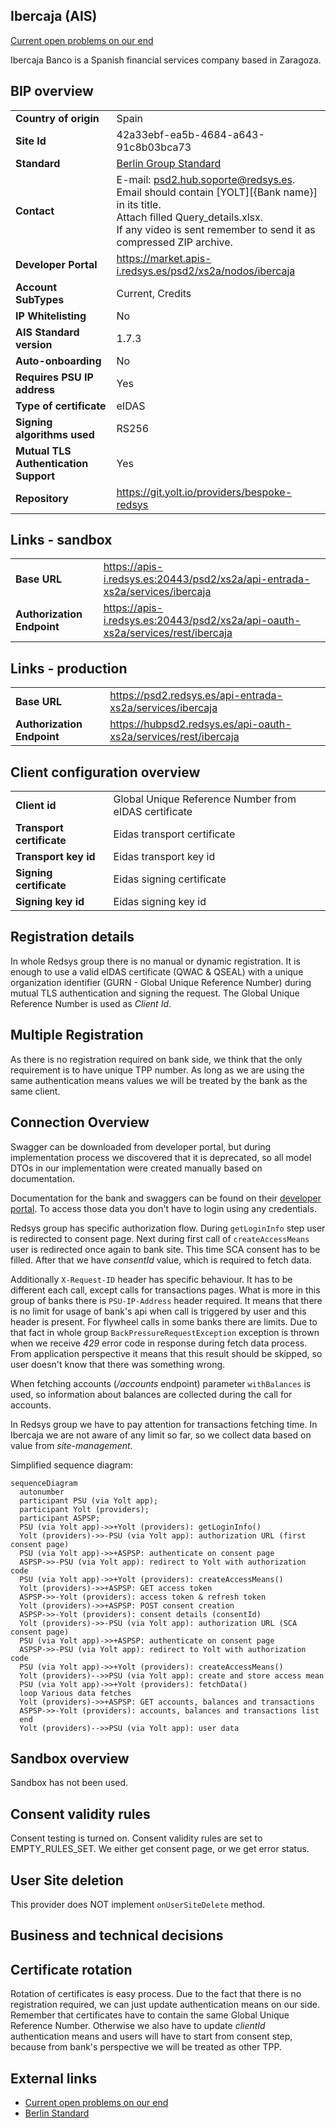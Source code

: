 ## Ibercaja (AIS)
[Current open problems on our end][1]

Ibercaja Banco is a Spanish financial services company based in Zaragoza.

## BIP overview

|                                       |                                                                                                                                                                                                                 |
|---------------------------------------|-----------------------------------------------------------------------------------------------------------------------------------------------------------------------------------------------------------------|
| **Country of origin**                 | Spain                                                                                                                                                                                                           | 
| **Site Id**                           | 42a33ebf-ea5b-4684-a643-91c8b03bca73                                                                                                                                                                            |
| **Standard**                          | [Berlin Group Standard][2]                                                                                                                                                                                      |
| **Contact**                           | E-mail: psd2.hub.soporte@redsys.es.<br/> Email should contain [YOLT][{Bank name}] in its title.<br/> Attach filled Query_details.xlsx.<br/> If any video is sent remember to send it as compressed ZIP archive. |
| **Developer Portal**                  | https://market.apis-i.redsys.es/psd2/xs2a/nodos/ibercaja                                                                                                                                                        | 
| **Account SubTypes**                  | Current, Credits                                                                                                                                                                                                |
| **IP Whitelisting**                   | No                                                                                                                                                                                                              |
| **AIS Standard version**              | 1.7.3                                                                                                                                                                                                           |
| **Auto-onboarding**                   | No                                                                                                                                                                                                              |
| **Requires PSU IP address**           | Yes                                                                                                                                                                                                             |
| **Type of certificate**               | eIDAS                                                                                                                                                                                                           |
| **Signing algorithms used**           | RS256                                                                                                                                                                                                           |
| **Mutual TLS Authentication Support** | Yes                                                                                                                                                                                                             |
| **Repository**                        | https://git.yolt.io/providers/bespoke-redsys                                                                                                                                                                    |

## Links - sandbox

|                            |                                                                                |
|----------------------------|--------------------------------------------------------------------------------|
| **Base URL**               | https://apis-i.redsys.es:20443/psd2/xs2a/api-entrada-xs2a/services/ibercaja    |
| **Authorization Endpoint** | https://apis-i.redsys.es:20443/psd2/xs2a/api-oauth-xs2a/services/rest/ibercaja |

## Links - production

|                            |                                                                 |
|----------------------------|-----------------------------------------------------------------|
| **Base URL**               | https://psd2.redsys.es/api-entrada-xs2a/services/ibercaja       |
| **Authorization Endpoint** | https://hubpsd2.redsys.es/api-oauth-xs2a/services/rest/ibercaja |

## Client configuration overview

|                           |                                                       |
|---------------------------|-------------------------------------------------------|
| **Client id**             | Global Unique Reference Number from eIDAS certificate |
| **Transport certificate** | Eidas transport certificate                           |
| **Transport key id**      | Eidas transport key id                                |      
| **Signing certificate**   | Eidas signing certificate                             | 
| **Signing key id**        | Eidas signing key id                                  | 

## Registration details

In whole Redsys group there is no manual or dynamic registration. It is enough to use a valid eIDAS certificate (QWAC & QSEAL)
with a unique organization identifier (GURN - Global Unique Reference Number) during mutual TLS authentication and signing the request.
The Global Unique Reference Number is used as _Client Id_.

## Multiple Registration

As there is no registration required on bank side, we think that the only requirement is to have unique TPP number. As
long as we are using the same authentication means values we will be treated by the bank as the same client.

## Connection Overview

Swagger can be downloaded from developer portal, but during implementation process we discovered that it is deprecated,
so all model DTOs in our implementation were created manually based on documentation.

Documentation for the bank and swaggers can be found on their [developer portal][3]. To access those data you don't have
to login using any credentials.

Redsys group has specific authorization flow. During `getLoginInfo` step user is redirected to consent page. Next during
first call of `createAccessMeans` user is redirected once again to bank site. This time SCA consent has to be filled.
After that we have _consentId_ value, which is required to fetch data.

Additionally `X-Request-ID` header has specific behaviour. It has to be different each call, except calls for transactions pages.
What is more in this group of banks there is `PSU-IP-Address` header required. It means that there is no limit for usage
of bank's api when call is triggered by user and  this header is present. For flywheel calls in some banks there are limits.
Due to that fact in whole group `BackPressureRequestException` exception is thrown when we receive _429_ error code in response
during fetch data process. From application perspective it means that this result should be skipped, so user doesn't know
that there was something wrong.

When fetching accounts (_/accounts_ endpoint) parameter `withBalances` is used, so information about balances are
collected during the call for accounts.

In Redsys group we have to pay attention for transactions fetching time. In Ibercaja we are not aware of any limit so
far, so we collect data based on value from _site-management_.

Simplified sequence diagram:
```mermaid
sequenceDiagram
  autonumber
  participant PSU (via Yolt app);
  participant Yolt (providers);
  participant ASPSP;
  PSU (via Yolt app)->>+Yolt (providers): getLoginInfo()
  Yolt (providers)->>-PSU (via Yolt app): authorization URL (first consent page)
  PSU (via Yolt app)->>+ASPSP: authenticate on consent page
  ASPSP->>-PSU (via Yolt app): redirect to Yolt with authorization code
  PSU (via Yolt app)->>+Yolt (providers): createAccessMeans()
  Yolt (providers)->>+ASPSP: GET access token
  ASPSP->>-Yolt (providers): access token & refresh token
  Yolt (providers)->>+ASPSP: POST consent creation
  ASPSP->>-Yolt (providers): consent details (consentId)
  Yolt (providers)->>-PSU (via Yolt app): authorization URL (SCA consent page)
  PSU (via Yolt app)->>+ASPSP: authenticate on consent page
  ASPSP->>-PSU (via Yolt app): redirect to Yolt with authorization code
  PSU (via Yolt app)->>+Yolt (providers): createAccessMeans()
  Yolt (providers)-->>PSU (via Yolt app): create and store access mean
  PSU (via Yolt app)->>+Yolt (providers): fetchData()
  loop Various data fetches
  Yolt (providers)->>+ASPSP: GET accounts, balances and transactions
  ASPSP->>-Yolt (providers): accounts, balances and transactions list
  end
  Yolt (providers)-->>PSU (via Yolt app): user data

```

## Sandbox overview

Sandbox has not been used.

## Consent validity rules

Consent testing is turned on. Consent validity rules are set to EMPTY_RULES_SET. We either get consent page, or we get
error status.

## User Site deletion

This provider does NOT implement `onUserSiteDelete` method.

## Business and technical decisions

## Certificate rotation

Rotation of certificates is easy process. Due to the fact that there is no registration required, we can just update
authentication means on our side. Remember that certificates have to contain the same Global Unique Reference Number.
Otherwise we also have to update _clientId_ authentication means and users will have to start from consent step, because
from bank's perspective we will be treated as other TPP.

## External links
* [Current open problems on our end][1]
* [Berlin Standard][2]

[1]: <https://yolt.atlassian.net/issues/?jql=project%20%3D%20%22C4PO%22%20AND%20component%20%3D%20%22IBERCAJA%22/>
[2]: <https://www.berlin-group.org/>
[3]: <https://market.apis-i.redsys.es/psd2/xs2a/nodos/ibercaja/>
